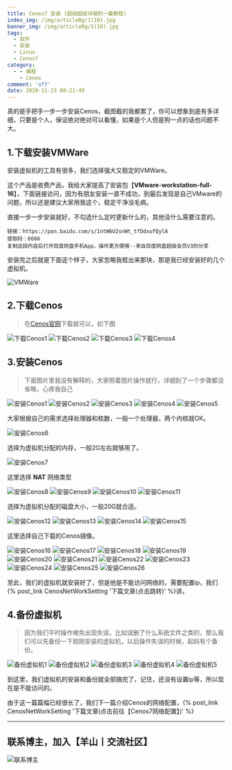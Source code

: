```yaml
---
title: Cenos7 安装 (超级超级详细的一篇教程)
index_img: /img/articleBg/1(10).jpg
banner_img: /img/articleBg/1(10).jpg
tags:
  - 软件
  - 安装
  - Linux
  - Cenos7
category:
  - - 编程
    - Cenos
comment: 'off'
date: 2020-11-23 00:21:49
---
```


真的是手把手一步一步安装Cenos，截图截的我都累了，你可以想象到底有多详细，只要是个人，保证绝对绝对可以看懂，如果是个人但是狗一点的话也问题不大。

<!-- more -->

## 1.下载安装VMWare

安装虚拟机的工具有很多，我们选择强大又稳定的VMWare。

这个产品是收费产品，我给大家提高了安装包【**VMware-workstation-full-16**】，下面链接访问，因为有朋友安装一直不成功，到最后发现是自己VMware的问题，所以还是建议大家用我这个，稳定干净没毛病。

直接一步一步安装就好，不勾选什么定时更新什么的，其他没什么需要注意的。

```
链接：https://pan.baidu.com/s/1ntW6U2snWt_tfDdxufQylA 
提取码：6666 
复制这段内容后打开百度网盘手机App，操作更方便哦--来自百度网盘超级会员V3的分享
```

安装完之后就是下面这个样子，大家忽略我框出来那块，那是我已经安装好的几个虚拟机。

![VMWare](/img/articleContent/Cenos7/VMware.png)

## 2.下载Cenos

> 在[Cenos官网](https://www.centos.org/)下载就可以，如下图

![下载Cenos1](/img/articleContent/Cenos7/CenosDownload1.png)
![下载Cenos2](/img/articleContent/Cenos7/CenosDownload2.png)
![下载Cenos3](/img/articleContent/Cenos7/CenosDownload3.png)
![下载Cenos4](/img/articleContent/Cenos7/CenosDownload4.png)

## 3.安装Cenos

> 下面图片里我没有解释的，大家照着图片操作就行，详细到了一个步骤都没省略，心疼我自己

![安装Cenos1](/img/articleContent/Cenos7/Cenos1.png)
![安装Cenos2](/img/articleContent/Cenos7/Cenos2.png)
![安装Cenos3](/img/articleContent/Cenos7/Cenos3.png)
![安装Cenos4](/img/articleContent/Cenos7/Cenos4.png)
![安装Cenos5](/img/articleContent/Cenos7/Cenos5.png)

大家根据自己的需求选择处理器和核数，一般一个处理器，两个内核就OK。

![安装Cenos6](/img/articleContent/Cenos7/Cenos6.png)

选择为虚拟机分配的内存，一般2G左右就够用了。

![安装Cenos7](/img/articleContent/Cenos7/Cenos7.png)

这里选择 **NAT** 网络类型

![安装Cenos8](/img/articleContent/Cenos7/Cenos8.png)
![安装Cenos9](/img/articleContent/Cenos7/Cenos9.png)
![安装Cenos10](/img/articleContent/Cenos7/Cenos10.png)
![安装Cenos11](/img/articleContent/Cenos7/Cenos11.png)

选择为虚拟机分配的磁盘大小，一般20G就合适。

![安装Cenos12](/img/articleContent/Cenos7/Cenos12.png)
![安装Cenos13](/img/articleContent/Cenos7/Cenos13.png)
![安装Cenos14](/img/articleContent/Cenos7/Cenos14.png)
![安装Cenos15](/img/articleContent/Cenos7/Cenos15.png)

这里选择自己下载的Cenos镜像。

![安装Cenos16](/img/articleContent/Cenos7/Cenos16.png)
![安装Cenos17](/img/articleContent/Cenos7/Cenos17.png)
![安装Cenos18](/img/articleContent/Cenos7/Cenos18.png)
![安装Cenos19](/img/articleContent/Cenos7/Cenos19.png)
![安装Cenos20](/img/articleContent/Cenos7/Cenos20.png)
![安装Cenos21](/img/articleContent/Cenos7/Cenos21.png)
![安装Cenos22](/img/articleContent/Cenos7/Cenos22.png)
![安装Cenos23](/img/articleContent/Cenos7/Cenos23.png)
![安装Cenos24](/img/articleContent/Cenos7/Cenos24.png)
![安装Cenos25](/img/articleContent/Cenos7/Cenos25.png)
![安装Cenos26](/img/articleContent/Cenos7/Cenos26.png)

至此，我们的虚拟机就安装好了，但是他是不能访问网络的，需要配置ip，我们{% post_link CenosNetWorkSetting '下篇文章(点击跳转)' %}讲。

## 4.备份虚拟机

> 因为我们平时操作难免出现失误，比如误删了什么系统文件之类的，那么我们可以先备份一下刚刚安装的虚拟机，以后操作失误的时候，起码有个备份。

![备份虚拟机1](/img/articleContent/Cenos7/Cenos27.png)
![备份虚拟机2](/img/articleContent/Cenos7/Cenos28.png)
![备份虚拟机3](/img/articleContent/Cenos7/Cenos29.png)
![备份虚拟机4](/img/articleContent/Cenos7/Cenos30.png)
![备份虚拟机5](/img/articleContent/Cenos7/Cenos31.png)

到这里，我们虚拟机的安装和备份就全部搞完了，记住，还没有设置ip等，所以现在是不能访问的。

由于这一篇篇幅已经很长了，我们下一篇介绍Cenos的网络配置，{% post_link CenosNetWorkSetting '下篇文章(点击前往【Cenos7网络配置】)' %}

---

## 联系博主，加入【羊山丨交流社区】
![联系博主](/img/icon/wechatFindMe.png)